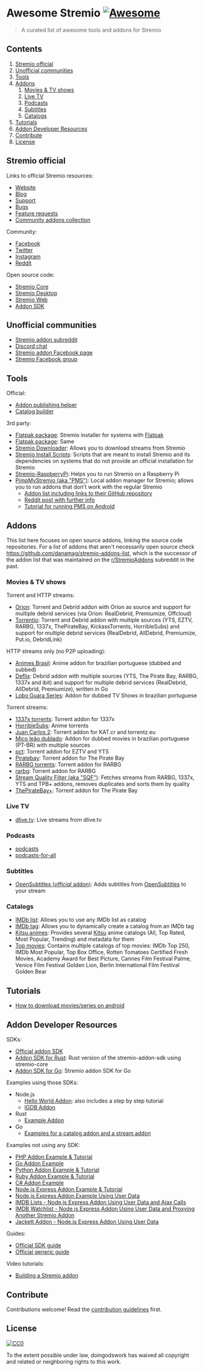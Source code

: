 # Awesome Stremio [![Awesome](https://awesome.re/badge.svg)](https://awesome.re)

> A curated list of awesome tools and addons for Stremio

## Contents

1. [Stremio official](#stremio-official)
2. [Unofficial communities](#unofficial-communities)
3. [Tools](#tools)
4. [Addons](#addons)
    1. [Movies & TV shows](#Movies--TV-shows)
    2. [Live TV](#Live-TV)
    3. [Podcasts](#Podcasts)
    4. [Subtitles](#subtitles)
    5. [Catalogs](#catalogs)
5. [Tutorials](#tutorials)
6. [Addon Developer Resources](#Addon-Developer-Resources)
7. [Contribute](#contribute)
8. [License](#license)

## Stremio official

Links to official Stremio resources:

- [Website](https://www.stremio.com/)
- [Blog](https://blog.strem.io/)
- [Support](https://stremio.zendesk.com/)
- [Bugs](https://github.com/Stremio/stremio-bugs)
- [Feature requests](https://github.com/Stremio/stremio-features)
- [Community addons collection](https://api.strem.io/addonscollection.json)

Community:

- [Facebook](https://www.facebook.com/stremio/)
- [Twitter](https://twitter.com/stremio)
- [Instagram](https://www.instagram.com/stremioofficial/)
- [Reddit](https://www.reddit.com/r/Stremio/)

Open source code:

- [Stremio Core](https://github.com/Stremio/stremio-core/tree/development)
- [Stremio Desktop](https://github.com/stremio/stremio-shell)
- [Stremio Web](https://github.com/stremio/stremio-web)
- [Addon SDK](https://github.com/Stremio/stremio-addon-sdk)

## Unofficial communities

- [Stremio addon subreddit](https://www.reddit.com/r/StremioAddons/)
- [Discord chat](https://discord.gg/zNRf6YF)
- [Stremio addon Facebook page](https://www.facebook.com/StremioAddons/)
- [Stremio Facebook group](https://www.facebook.com/groups/stremio/)

## Tools

Official:

- [Addon publishing helper](https://stremio.github.io/stremio-publish-addon/index.html)
- [Catalog builder](https://stremio.github.io/stremio-catalog-builder/)

3rd party:

- [Flatpak package](https://github.com/bilelmoussaoui/stremio-flatpak): Stremio installer for systems with [Flatpak](https://flatpak.org/)
- [Flatpak package](https://github.com/p1u3o/com.stremio.Stremio): Same
- [Stremio Downloader](https://github.com/BurningSands70/stremio-downloader): Allows you to download streams from Stremio
- [Stremio Install Scripts](https://github.com/alexandru-balan/Stremio-Install-Scripts): Scripts that are meant to install Stremio and its dependencies on systems that do not provide an official installation for Stremio
- [Stremio-RaspberryPi](https://github.com/shivasiddharth/Stremio-RaspberryPi): Helps you to run Stremio on a Raspberry Pi
- [PimpMyStremio (aka "PMS")](https://github.com/sungshon/PimpMyStremio): Local addon manager for Stremio; allows you to run addons that don't work with the regular Stremio
  - [Addon list including links to their GitHub repository](https://github.com/sungshon/PimpMyStremio/blob/master/src/addonsList.json)
  - [Reddit post with further info](https://www.reddit.com/r/Stremio/comments/db9qmn/what_is_pimpmystremio_xpost_from_rstremioaddons/)
  - [Tutorial for running PMS on Android](https://gist.github.com/sleeyax/e9635eb352a4fcdf94194f763d743689)

## Addons

This list here focuses on open source addons, linking the source code repositories. For a list of addons that aren't necessarily open source check <https://github.com/danamag/stremio-addons-list>, which is the successor of the addon list that was maintained on the [r/StremioAddons](https://www.reddit.com/r/StremioAddons/) subreddit in the past.

### Movies & TV shows

Torrent and HTTP streams:

- [Orion](https://github.com/gorlev/orion-stremio-addon): Torrent and Debrid addon with Orion as source and support for multiple debrid services (via Orion: RealDebrid, Premiumize, Offcloud)
- [Torrentio](https://github.com/TheBeastLT/torrentio-scraper): Torrent and Debrid addon with multiple sources (YTS, EZTV, RARBG, 1337x, ThePirateBay, KickassTorrents, HorribleSubs) and support for multiple debrid services (RealDebrid, AllDebrid, Premiumize, Put.io, DebridLink)

HTTP streams only (no P2P uploading):

- [Animes Brasil](https://github.com/mrcanelas/anime-tv-addon): Anime addon for brazilian portuguese (dubbed and subbed)
- [Deflix](https://github.com/doingodswork/deflix-stremio): Debrid addon with multiple sources (YTS, The Pirate Bay, RARBG, 1337x and ibit) and support for multiple debrid services (RealDebrid, AllDebrid, Premiumize), written in Go
- [Lobo Guara Series](https://github.com/mrcanelas/lobo-guara-addon): Addon for dubbed TV Shows in brazilian portuguese

Torrent streams:

- [1337x torrents](https://github.com/sleeyax/stremio-addons/tree/master/packages/addons/1337x-torrents): Torrent addon for 1337x
- [HorribleSubs](https://github.com/sleeyax/stremio-addons/tree/master/packages/addons/horriblesubs): Anime torrents
- [Juan Carlos 2](https://github.com/JCB9090/juan-carlos-torrents-2): Torrent addon for KAT.cr and torrentz.eu
- [Mico leão dublado](https://github.com/fadoaglauss/stremio-brazilian-addon): Addon for dubbed movies in brazilian portuguese (PT-BR) with multiple sources
- [pct](https://github.com/JCB9090/pct-addon): Torrent addon for EZTV and YTS
- [Piratebay](https://github.com/ThanosDi/piratebay-stremio-addon): Torrent addon for The Pirate Bay
- [RARBG torrents](https://github.com/sleeyax/stremio-addons/tree/master/packages/addons/rarbg-torrents): Torrent addon for RARBG
- [rarbg](https://github.com/sebastiencs/rarbg-addon): Torrent addon for RARBG
- [Stream Quality Filter (aka "SQF")](https://github.com/sleeyax/stremio-addons/tree/master/packages/addons/stream-quality-filter): Fetches streams from RARBG, 1337x, YTS and TPB+ addons, removes duplicates and sorts them by quality
- [ThePirateBay+](https://github.com/TheBeastLT/stremio-thepiratebay-plus): Torrent addon for The Pirate Bay

### Live TV

- [dlive.tv](https://github.com/sleeyax/stremio-addons/tree/master/packages/addons/dlive): Live streams from dlive.tv

### Podcasts

- [podcasts](https://github.com/sleeyax/stremio-addons/tree/master/packages/addons/podcasts)
- [podcasts-for-all](https://github.com/NivM1/podcasts-for-all)

### Subtitles

- [OpenSubtitles (*official* addon)](https://github.com/Stremio/stremio-opensubtitles): Adds subtitles from [OpenSubtitles](https://www.opensubtitles.org) to your stream

### Catalogs

- [IMDb list](https://github.com/jaruba/stremio-imdb-list): Allows you to use any IMDb list as catalog
- [IMDb tag](https://github.com/jaruba/stremio-imdb-tag): Allows you to dynamically create a catalog from an IMDb tag
- [Kitsu animes](https://github.com/TheBeastLT/stremio-kitsu-anime): Provides several [Kitsu](https://kitsu.io) anime catalogs (All, Top Rated, Most Popular, Trending) and metadata for them
- [Top movies](https://github.com/doingodswork/stremio-top-movies): Contains multiple catalogs of top movies: IMDb Top 250, IMDb Most Popular, Top Box Office, Rotten Tomatoes Certified Fresh Movies, Academy Award for Best Picture, Cannes Film Festival Palme, Venice Film Festival Golden Lion, Berlin International Film Festival Golden Bear

## Tutorials

- [How to download movies/series on android](https://www.reddit.com/r/StremioAddons/comments/ekwj5x/how_to_download_moviesseries_on_android/)

## Addon Developer Resources

SDKs:

- [Official addon SDK](https://github.com/Stremio/stremio-addon-sdk)
- [Addon SDK for Rust](https://github.com/sleeyax/stremio-addon-sdk): Rust version of the stremio-addon-sdk using stremio-core
- [Addon SDK for Go](https://github.com/Deflix-tv/go-stremio): Stremio addon SDK for Go

Examples using those SDKs:

- Node.js
  - [Hello World Addon](https://github.com/Stremio/addon-helloworld): also includes a step by step tutorial
  - [IGDB Addon](https://github.com/Stremio/stremio-igdb-addon/tree/tutorial)
- Rust
  - [Example Addon](https://github.com/sleeyax/stremio-addon-sdk/tree/master/example-addon)
- Go
  - [Examples for a catalog addon and a stream addon](https://github.com/Deflix-tv/go-stremio/tree/master/examples)

Examples not using any SDK:

- [PHP Addon Example & Tutorial](https://github.com/Stremio/stremio-php-addon-example)
- [Go Addon Example](https://github.com/Stremio/addon-helloworld-go)
- [Python Addon Example & Tutorial](https://github.com/Stremio/addon-helloworld-python)
- [Ruby Addon Example & Tutorial](https://github.com/Stremio/addon-helloworld-ruby)
- [C# Addon Example](https://github.com/Stremio/addon-helloworld-csharp)
- [Node.js Express Addon Example & Tutorial](https://github.com/Stremio/addon-helloworld-express)
- [Node.js Express Addon Example Using User Data](https://github.com/Stremio/stremio-addon-sdk/blob/master/docs/advanced.md)
- [IMDB Lists - Node.js Express Addon Using User Data and Ajax Calls](https://github.com/jaruba/stremio-imdb-list)
- [IMDB Watchlist - Node.js Express Addon Using User Data and Proxying Another Stremio Addon](https://github.com/jaruba/stremio-imdb-watchlist)
- [Jackett Addon - Node.js Express Addon Using User Data](https://github.com/BoredLama/stremio-jackett-addon)

Guides:

- [Official SDK guide](https://stremio.github.io/stremio-addon-guide/sdk-guide/prelude)
- [Official generic guide](https://stremio.github.io/stremio-addon-guide/basics)

Video tutorials:

- [Building a Stremio addon](https://www.youtube.com/watch?v=ULLqhPJl2v0)

## Contribute

Contributions welcome! Read the [contribution guidelines](contributing.md) first.

## License

[![CC0](https://mirrors.creativecommons.org/presskit/buttons/88x31/svg/cc-zero.svg)](https://creativecommons.org/publicdomain/zero/1.0)

To the extent possible under law, doingodswork has waived all copyright and
related or neighboring rights to this work.
